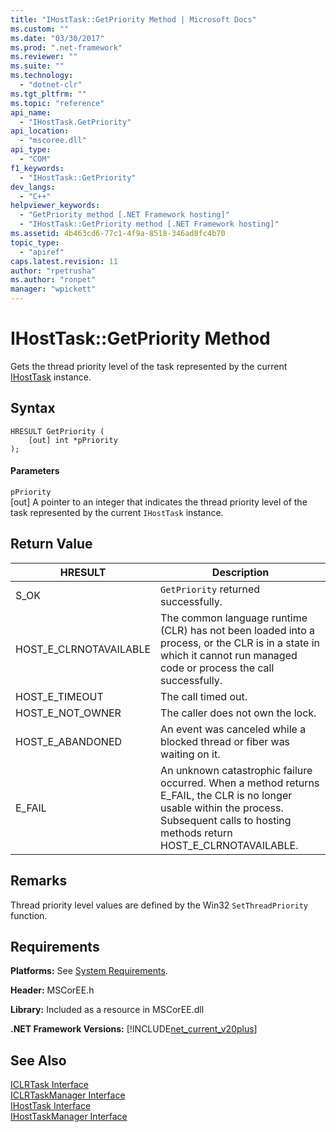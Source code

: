 ```yaml
---
title: "IHostTask::GetPriority Method | Microsoft Docs"
ms.custom: ""
ms.date: "03/30/2017"
ms.prod: ".net-framework"
ms.reviewer: ""
ms.suite: ""
ms.technology: 
  - "dotnet-clr"
ms.tgt_pltfrm: ""
ms.topic: "reference"
api_name: 
  - "IHostTask.GetPriority"
api_location: 
  - "mscoree.dll"
api_type: 
  - "COM"
f1_keywords: 
  - "IHostTask::GetPriority"
dev_langs: 
  - "C++"
helpviewer_keywords: 
  - "GetPriority method [.NET Framework hosting]"
  - "IHostTask::GetPriority method [.NET Framework hosting]"
ms.assetid: 4b463cd6-77c1-4f9a-8518-346ad8fc4b70
topic_type: 
  - "apiref"
caps.latest.revision: 11
author: "rpetrusha"
ms.author: "ronpet"
manager: "wpickett"
---
```

# IHostTask::GetPriority Method
Gets the thread priority level of the task represented by the current [IHostTask](../../../../docs/framework/unmanaged-api/hosting/ihosttask-interface.md) instance.  
  
## Syntax  
  
```  
HRESULT GetPriority (  
    [out] int *pPriority  
);  
```  
  
#### Parameters  
 `pPriority`  
 [out] A pointer to an integer that indicates the thread priority level of the task represented by the current `IHostTask` instance.  
  
## Return Value  
  
|HRESULT|Description|  
|-------------|-----------------|  
|S_OK|`GetPriority` returned successfully.|  
|HOST_E_CLRNOTAVAILABLE|The common language runtime (CLR) has not been loaded into a process, or the CLR is in a state in which it cannot run managed code or process the call successfully.|  
|HOST_E_TIMEOUT|The call timed out.|  
|HOST_E_NOT_OWNER|The caller does not own the lock.|  
|HOST_E_ABANDONED|An event was canceled while a blocked thread or fiber was waiting on it.|  
|E_FAIL|An unknown catastrophic failure occurred. When a method returns E_FAIL, the CLR is no longer usable within the process. Subsequent calls to hosting methods return HOST_E_CLRNOTAVAILABLE.|  
  
## Remarks  
 Thread priority level values are defined by the Win32 `SetThreadPriority` function.  
  
## Requirements  
 **Platforms:** See [System Requirements](../../../../docs/framework/get-started/system-requirements.md).  
  
 **Header:** MSCorEE.h  
  
 **Library:** Included as a resource in MSCorEE.dll  
  
 **.NET Framework Versions:** [!INCLUDE[net_current_v20plus](../../../../includes/net-current-v20plus-md.md)]  
  
## See Also  
 [ICLRTask Interface](../../../../docs/framework/unmanaged-api/hosting/iclrtask-interface.md)   
 [ICLRTaskManager Interface](../../../../docs/framework/unmanaged-api/hosting/iclrtaskmanager-interface.md)   
 [IHostTask Interface](../../../../docs/framework/unmanaged-api/hosting/ihosttask-interface.md)   
 [IHostTaskManager Interface](../../../../docs/framework/unmanaged-api/hosting/ihosttaskmanager-interface.md)